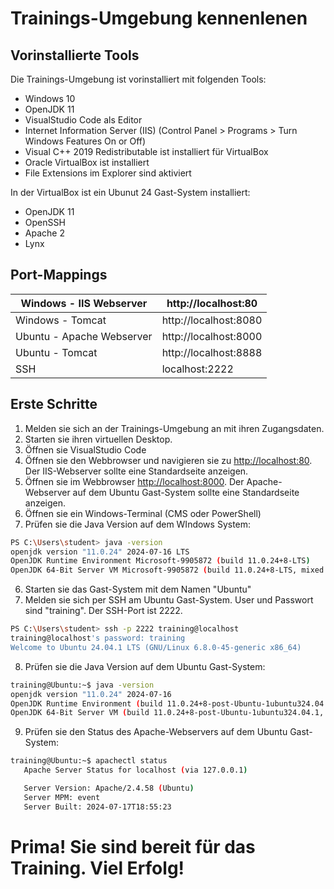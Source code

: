 # Trainings-Umgebung kennenlenen

## Vorinstallierte Tools
Die Trainings-Umgebung ist vorinstalliert mit folgenden Tools:

* Windows 10
* OpenJDK 11
* VisualStudio Code als Editor
* Internet Information Server (IIS) (Control Panel > Programs > Turn Windows Features On or Off)
* Visual C++ 2019 Redistributable ist installiert für VirtualBox
* Oracle VirtualBox ist installiert
* File Extensions im Explorer sind aktiviert

In der VirtualBox ist ein Ubunut 24 Gast-System installiert:
* OpenJDK 11
* OpenSSH
* Apache 2
* Lynx

## Port-Mappings
| Windows - IIS Webserver     | http://localhost:80   |
|-----------------------------|-----------------------|
| Windows - Tomcat            | http://localhost:8080 |
| Ubuntu - Apache Webserver   | http://localhost:8000 |
| Ubuntu - Tomcat             | http://localhost:8888 |
| SSH                         | localhost:2222        |

## Erste Schritte
1. Melden sie sich an der Trainings-Umgebung an mit ihren Zugangsdaten.
2. Starten sie ihren virtuellen Desktop.
3. Öffnen sie VisualStudio Code
4. Öffnen sie den Webbrowser und navigieren sie zu [http://localhost:80](http://localhost:80). Der IIS-Webserver sollte eine Standardseite anzeigen.
5. Öffnen sie im Webbrowser [http://localhost:8000](http://localhost:8000). Der Apache-Webserver auf dem Ubuntu Gast-System sollte eine Standardseite anzeigen.
4. Öffnen sie ein Windows-Terminal (CMS oder PowerShell)
5. Prüfen sie die Java Version auf dem WIndows System:

```bash
PS C:\Users\student> java -version
openjdk version "11.0.24" 2024-07-16 LTS
OpenJDK Runtime Environment Microsoft-9905872 (build 11.0.24+8-LTS)
OpenJDK 64-Bit Server VM Microsoft-9905872 (build 11.0.24+8-LTS, mixed mode, sharing)
```

6. Starten sie das Gast-System mit dem Namen "Ubuntu"
7. Melden sie sich per SSH am Ubuntu Gast-System. User und Passwort sind "training". Der SSH-Port ist 2222.

```bash
PS C:\Users\student> ssh -p 2222 training@localhost
training@localhost's password: training
Welcome to Ubuntu 24.04.1 LTS (GNU/Linux 6.8.0-45-generic x86_64)
```

8. Prüfen sie die Java Version auf dem Ubuntu Gast-System:
```bash
training@Ubuntu:~$ java -version
openjdk version "11.0.24" 2024-07-16
OpenJDK Runtime Environment (build 11.0.24+8-post-Ubuntu-1ubuntu324.04.1)
OpenJDK 64-Bit Server VM (build 11.0.24+8-post-Ubuntu-1ubuntu324.04.1, mixed mode, sharing)
```

9. Prüfen sie den Status des Apache-Webservers auf dem Ubuntu Gast-System:
```bash
training@Ubuntu:~$ apachectl status
   Apache Server Status for localhost (via 127.0.0.1)

   Server Version: Apache/2.4.58 (Ubuntu)
   Server MPM: event
   Server Built: 2024-07-17T18:55:23
```

# Prima! Sie sind bereit für das Training. Viel Erfolg!
